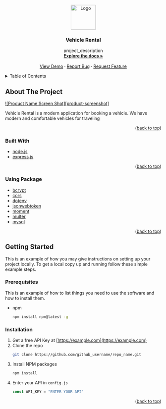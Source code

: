 <div id="top"></div>

<!-- PROJECT LOGO -->
<br />
<div align="center">
  <a href="https://github.com/ikehikeh151/vehicle_rent">
    <img src="https://github.com/ikehikeh151/frontend_vehicle/blob/main/assets/icons/logo.svg" alt="Logo" width="80" height="80">
  </a>

<h3 align="center">Vehicle Rental</h3>

  <p align="center">
    project_description
    <br />
    <a href="https://github.com/ikehikeh151/vehicle_rent"><strong>Explore the docs »</strong></a>
    <br />
    <br />
    <a href="https://github.com/github_username/repo_name">View Demo</a>
    ·
    <a href="https://github.com/github_username/repo_name/issues">Report Bug</a>
    ·
    <a href="https://github.com/github_username/repo_name/issues">Request Feature</a>
  </p>
</div>

<!-- TABLE OF CONTENTS -->
<details>
  <summary>Table of Contents</summary>
  <ol>
    <li>
      <a href="#about-the-project">About The Project</a>
      <ul>
        <li><a href="#built-with">Built With</a></li>
      </ul>
    </li>
    <li>
      <a href="#getting-started">Getting Started</a>
      <ul>
        <li><a href="#prerequisites">Prerequisites</a></li>
        <li><a href="#installation">Installation</a></li>
      </ul>
    </li>
    <li><a href="#usage">Usage</a></li>
    <li><a href="#roadmap">Roadmap</a></li>
    <li><a href="#contributing">Contributing</a></li>
    <li><a href="#license">License</a></li>
    <li><a href="#contact">Contact</a></li>
    <li><a href="#acknowledgments">Acknowledgments</a></li>
  </ol>
</details>

<!-- ABOUT THE PROJECT -->

## About The Project

[![Product Name Screen Shot][product-screenshot]](https://example.com)

Vehicle Rental is a modern application for booking a vehicle. We have modern and comfortable vehicles for traveling

<p align="right">(<a href="#top">back to top</a>)</p>

### Built With

- [node.js](https://nodejs.org/)
- [express.js](https://expressjs.com/)

<p align="right">(<a href="#top">back to top</a>)</p>

### Using Package

- [bcrypt](https://www.npmjs.com/package/bcrypt)
- [cors](https://www.npmjs.com/package/cors)
- [dotenv](https://www.npmjs.com/package/dotenv)
- [jsonwebtoken](https://www.npmjs.com/package/jsonwebtoken)
- [moment](https://www.npmjs.com/package/moment)
- [multer](https://www.npmjs.com/package/multer)
- [mysql](https://www.npmjs.com/package/mysql)

<p align="right">(<a href="#top">back to top</a>)</p>

<!-- GETTING STARTED -->

## Getting Started

This is an example of how you may give instructions on setting up your project locally.
To get a local copy up and running follow these simple example steps.

### Prerequisites

This is an example of how to list things you need to use the software and how to install them.

- npm
  ```sh
  npm install npm@latest -g
  ```

### Installation

1. Get a free API Key at [https://example.com](https://example.com)
2. Clone the repo
   ```sh
   git clone https://github.com/github_username/repo_name.git
   ```
3. Install NPM packages
   ```sh
   npm install
   ```
4. Enter your API in `config.js`
   ```js
   const API_KEY = "ENTER YOUR API"
   ```

<p align="right">(<a href="#top">back to top</a>)</p>
